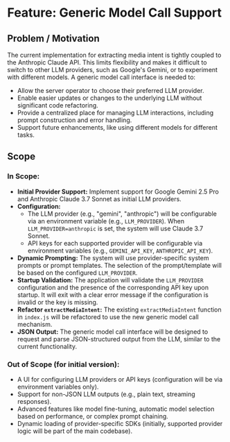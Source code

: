 # Feature: Generic Model Call Support

## Problem / Motivation

The current implementation for extracting media intent is tightly coupled to the Anthropic Claude API. This limits flexibility and makes it difficult to switch to other LLM providers, such as Google's Gemini, or to experiment with different models. A generic model call interface is needed to:

- Allow the server operator to choose their preferred LLM provider.
- Enable easier updates or changes to the underlying LLM without significant code refactoring.
- Provide a centralized place for managing LLM interactions, including prompt construction and error handling.
- Support future enhancements, like using different models for different tasks.

## Scope

### In Scope:

-   **Initial Provider Support:** Implement support for Google Gemini 2.5 Pro and Anthropic Claude 3.7 Sonnet as initial LLM providers.
-   **Configuration:**
    -   The LLM provider (e.g., "gemini", "anthropic") will be configurable via an environment variable (e.g., `LLM_PROVIDER`). When `LLM_PROVIDER=anthropic` is set, the system will use Claude 3.7 Sonnet.
    -   API keys for each supported provider will be configurable via environment variables (e.g., `GEMINI_API_KEY`, `ANTHROPIC_API_KEY`).
-   **Dynamic Prompting:** The system will use provider-specific system prompts or prompt templates. The selection of the prompt/template will be based on the configured `LLM_PROVIDER`.
-   **Startup Validation:** The application will validate the `LLM_PROVIDER` configuration and the presence of the corresponding API key upon startup. It will exit with a clear error message if the configuration is invalid or the key is missing.
-   **Refactor `extractMediaIntent`:** The existing `extractMediaIntent` function in `index.js` will be refactored to use the new generic model call mechanism.
-   **JSON Output:** The generic model call interface will be designed to request and parse JSON-structured output from the LLM, similar to the current functionality.

### Out of Scope (for initial version):

-   A UI for configuring LLM providers or API keys (configuration will be via environment variables only).
-   Support for non-JSON LLM outputs (e.g., plain text, streaming responses).
-   Advanced features like model fine-tuning, automatic model selection based on performance, or complex prompt chaining.
-   Dynamic loading of provider-specific SDKs (initially, supported provider logic will be part of the main codebase). 
